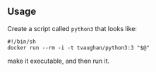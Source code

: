 ## Usage

Create a script called `python3` that looks like:

    #!/bin/sh
    docker run --rm -i -t tvaughan/python3:3 "$@"

make it executable, and then run it.
